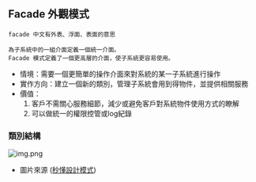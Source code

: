 ﻿## Facade 外觀模式

`facade 中文有外表、浮面、表面的意思`

```
為子系統中的一組介面定義一個統一介面。
Facade 模式定義了一個更高層的介面，使子系統更容易使用。
```

- 情境：需要一個更簡單的操作介面來對系統的某一子系統進行操作
- 實作方向：建立一個新的類別，管理子系統會用到得物件，並提供相關服務
- 價值：
    1. 客戶不需關心服務細節，減少或避免客戶對系統物件使用方式的瞭解
    2. 可以做統一的權限控管或log紀錄

### 類別結構
![img.png](img.png)

- 圖片來源 ([秒懂設計模式](https://www.books.com.tw/products/0010910659))